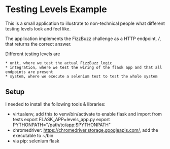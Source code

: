 # Testing Levels Example

This is a small application to illustrate to non-technical people what different testing levels look and feel like.

The application implements the FizzBuzz challenge as a HTTP endpoint, */<number>*, that returns the correct answer.

Different testing levels are

    * unit, where we test the actual FizzBuzz logic
    * integration, where we test the wiring of the flask app and that all endpoints are present
    * system, where we execute a selenium test to test the whole system

## Setup

I needed to install the following tools & libraries:

   * virtualenv, add this to venv/bin/activate to enable flask and import from tests
   		export FLASK_APP=levels_app.py
		export PYTHONPATH="/path/to/app:$PYTHONPATH"
   * chromedriver: https://chromedriver.storage.googleapis.com/, add the executable to ~/bin
   * via pip: selenium flask